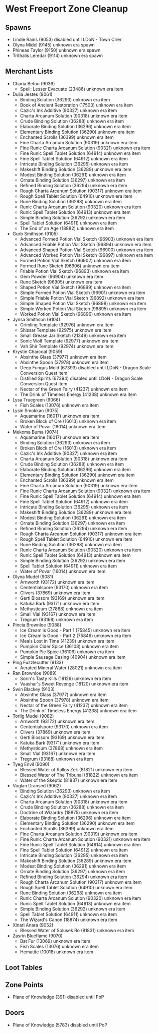 # West Freeport Zone Cleanup

## Spawns
* Lindie Rains (9053) disabled until LDoN - Town Crier
* Olyna Midel (9145) unknown era spawn
* Phineas Taylor (9150) unknown era spawn
* Trithalis Leredar (9114) unknown era spawn

## Merchant Lists
* Charia Betou (9039)
  * Spell: Lesser Evacuate (23486) unknown era item
* Dulia Jestes (9061)
  * Binding Solution (36293) unknown era item
  * Book of Ancient Restoration (17503) unknown era item
  * Cazic's Ink Additive (90327) unknown era item
  * Charta Arcanum Solution (90318) unknown era item
  * Crude Binding Solution (36288) unknown era item
  * Elaborate Binding Solution (36296) unknown era item
  * Elementary Binding Solution (36290) unknown era item
  * Enchanted Scrolls (36399) unknown era item
  * Fine Charta Arcanum Solution (90319) unknown era item
  * Fine Runic Charta Arcanum Solution (90321) unknown era item
  * Fine Runic Spell Tablet Solution (64914) unknown era item
  * Fine Spell Tablet Solution (64912) unknown era item
  * Intricate Binding Solution (36295) unknown era item
  * Makeshift Binding Solution (36289) unknown era item
  * Modest Binding Solution (36291) unknown era item
  * Ornate Binding Solution (36297) unknown era item
  * Refined Binding Solution (36294) unknown era item
  * Rough Charta Arcanum Solution (90317) unknown era item
  * Rough Spell Tablet Solution (64910) unknown era item
  * Rune Binding Solution (36298) unknown era item
  * Runic Charta Arcanum Solution (90320) unknown era item
  * Runic Spell Tablet Solution (64913) unknown era item
  * Simple Binding Solution (36292) unknown era item
  * Spell Tablet Solution (64911) unknown era item
  * The End of an Age (18882) unknown era item
* Gurb Smithson (9105)
  * Advanced Formed Potion Vial Sketch (96903) unknown era item
  * Advanced Friable Potion Vial Sketch (96894) unknown era item
  * Advanced Shaped Potion Vial Sketch (96900) unknown era item
  * Advanced Worked Potion Vial Sketch (96897) unknown era item
  * Formed Potion Vial Sketch (96902) unknown era item
  * Formed Rune Sketch (96906) unknown era item
  * Friable Potion Vial Sketch (96893) unknown era item
  * Gem Powder (96904) unknown era item
  * Rune Sketch (96905) unknown era item
  * Shaped Potion Vial Sketch (96899) unknown era item
  * Simple Formed Potion Vial Sketch (96901) unknown era item
  * Simple Friable Potion Vial Sketch (96892) unknown era item
  * Simple Shaped Potion Vial Sketch (96898) unknown era item
  * Simple Worked Potion Vial Sketch (96895) unknown era item
  * Worked Potion Vial Sketch (96896) unknown era item
* Jynsa Smithson (9104)
  * Grimling Template (92976) unknown era item
  * Shissar Template (92975) unknown era item
  * Small Grease Jar Sketch (21349) unknown era item
  * Sonic Wolf Template (92977) unknown era item
  * Vah Shir Template (92974) unknown era item
* Krystin Charcoal (9059)
  * Absinthe Glass (37977) unknown era item
  * Absinthe Spoon (37978) unknown era item
  * Deep Fungus Mold (67393) disabled until LDoN - Dragon Scale Conversion Quest item
  * Distilled Spirits (67394) disabled until LDoN - Dragon Scale Conversion Quest item
  * Nectar of the Green Fairy (41237) unknown era item
  * The Drink of Timeless Energy (41238) unknown era item
* Lysa Truegreen (9066)
  * Fish Scales (13076) unknown era item
* Lysin Smokkan (9075)
  * Aquamarine (16017) unknown era item
  * Broken Block of Ore (16013) unknown era item
  * Water of Povar (16014) unknown era item
* Mekoma Buma (9074)
  * Aquamarine (16017) unknown era item
  * Binding Solution (36293) unknown era item
  * Broken Block of Ore (16013) unknown era item
  * Cazic's Ink Additive (90327) unknown era item
  * Charta Arcanum Solution (90318) unknown era item
  * Crude Binding Solution (36288) unknown era item
  * Elaborate Binding Solution (36296) unknown era item
  * Elementary Binding Solution (36290) unknown era item
  * Enchanted Scrolls (36399) unknown era item
  * Fine Charta Arcanum Solution (90319) unknown era item
  * Fine Runic Charta Arcanum Solution (90321) unknown era item
  * Fine Runic Spell Tablet Solution (64914) unknown era item
  * Fine Spell Tablet Solution (64912) unknown era item
  * Intricate Binding Solution (36295) unknown era item
  * Makeshift Binding Solution (36289) unknown era item
  * Modest Binding Solution (36291) unknown era item
  * Ornate Binding Solution (36297) unknown era item
  * Refined Binding Solution (36294) unknown era item
  * Rough Charta Arcanum Solution (90317) unknown era item
  * Rough Spell Tablet Solution (64910) unknown era item
  * Rune Binding Solution (36298) unknown era item
  * Runic Charta Arcanum Solution (90320) unknown era item
  * Runic Spell Tablet Solution (64913) unknown era item
  * Simple Binding Solution (36292) unknown era item
  * Spell Tablet Solution (64911) unknown era item
  * Water of Povar (16014) unknown era item
* Olyna Mudel (9081)
  * Arnworth (93172) unknown era item
  * Cententialspore (93170) unknown era item
  * Clivers (37869) unknown era item
  * Gerti Blossom (93169) unknown era item
  * Katuka Bark (93171) unknown era item
  * Methysticum (37868) unknown era item
  * Small Vial (93167) unknown era item
  * Tregrum (93168) unknown era item
* Pincia Brownloe (9088)
  * Ice Cream is Good - Part 1 (75845) unknown era item
  * Ice Cream is Good - Part 2 (75846) unknown era item
  * Meals Lost in Time (41239) unknown era item
  * Pumpkin Cider Spice (36108) unknown era item
  * Pumpkin Pie Spice (36106) unknown era item
  * Simple Sausage Casing (40904) unknown era item
* Ping Fuzzlecutter (9133)
  * Aerated Mineral Water (28021) unknown era item
* Ran Brownloe (9089)
  * Sorin's Tasty Kills (18129) unknown era item
  * Vaashar's Sweet Revenge (18120) unknown era item
* Swin Blackey (9103)
  * Absinthe Glass (37977) unknown era item
  * Absinthe Spoon (37978) unknown era item
  * Nectar of the Green Fairy (41237) unknown era item
  * The Drink of Timeless Energy (41238) unknown era item
* Torlig Mudel (9082)
  * Arnworth (93172) unknown era item
  * Cententialspore (93170) unknown era item
  * Clivers (37869) unknown era item
  * Gerti Blossom (93169) unknown era item
  * Katuka Bark (93171) unknown era item
  * Methysticum (37868) unknown era item
  * Small Vial (93167) unknown era item
  * Tregrum (93168) unknown era item
* Tyeg Envil (9090)
  * Blessed Water of Rallos Zek (81821) unknown era item
  * Blessed Water of The Tribunal (81822) unknown era item
  * Water of the Skeptic (81837) unknown era item
* Voglan Dransed (9062)
  * Binding Solution (36293) unknown era item
  * Cazic's Ink Additive (90327) unknown era item
  * Charta Arcanum Solution (90318) unknown era item
  * Crude Binding Solution (36288) unknown era item
  * Doctrine of Wizardry (18875) unknown era item
  * Elaborate Binding Solution (36296) unknown era item
  * Elementary Binding Solution (36290) unknown era item
  * Enchanted Scrolls (36399) unknown era item
  * Fine Charta Arcanum Solution (90319) unknown era item
  * Fine Runic Charta Arcanum Solution (90321) unknown era item
  * Fine Runic Spell Tablet Solution (64914) unknown era item
  * Fine Spell Tablet Solution (64912) unknown era item
  * Intricate Binding Solution (36295) unknown era item
  * Makeshift Binding Solution (36289) unknown era item
  * Modest Binding Solution (36291) unknown era item
  * Ornate Binding Solution (36297) unknown era item
  * Refined Binding Solution (36294) unknown era item
  * Rough Charta Arcanum Solution (90317) unknown era item
  * Rough Spell Tablet Solution (64910) unknown era item
  * Rune Binding Solution (36298) unknown era item
  * Runic Charta Arcanum Solution (90320) unknown era item
  * Runic Spell Tablet Solution (64913) unknown era item
  * Simple Binding Solution (36292) unknown era item
  * Spell Tablet Solution (64911) unknown era item
  * The Wizard's Canon (18874) unknown era item
* Xinari Anara (9052)
  * Blessed Water of Solusek Ro (81831) unknown era item
* Zasrin Blueflame (9070)
  * Bat Fur (13069) unknown era item
  * Fish Scales (13076) unknown era item
  * Hematite (10018) unknown era item

## Loot Tables

## Zone Points

* Plane of Knowledge (391) disabled until PoP

## Doors

* Plane of Knowledge (5783) disabled until PoP

